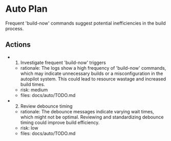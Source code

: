 # Auto Plan

Frequent 'build-now' commands suggest potential inefficiencies in the build process.

## Actions
- 1. Investigate frequent 'build-now' triggers
  - rationale: The logs show a high frequency of 'build-now' commands, which may indicate unnecessary builds or a misconfiguration in the autopilot system. This could lead to resource wastage and increased build times.
  - risk: medium
  - files: docs/auto/TODO.md
- 2. Review debounce timing
  - rationale: The debounce messages indicate varying wait times, which might not be optimal. Reviewing and standardizing debounce timing could improve build efficiency.
  - risk: low
  - files: docs/auto/TODO.md
